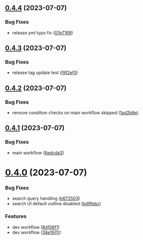 ## [0.4.4](https://github.com/henrynoowah/blog/compare/v0.4.3...v0.4.4) (2023-07-07)


### Bug Fixes

* release yml typo fix ([07e7169](https://github.com/henrynoowah/blog/commit/07e71696a45ec1bb4b18b0d069f03ff999142d3e))



## [0.4.3](https://github.com/henrynoowah/blog/compare/v0.4.2...v0.4.3) (2023-07-07)


### Bug Fixes

* release tag update test ([f9f2ef5](https://github.com/henrynoowah/blog/commit/f9f2ef57702bb0170920061f308e52d56a0535f2))



## [0.4.2](https://github.com/henrynoowah/blog/compare/v0.4.1...v0.4.2) (2023-07-07)


### Bug Fixes

* remove condition checks on main workflow skipped ([1ad2b8e](https://github.com/henrynoowah/blog/commit/1ad2b8ebf0d7d11bcab463e8bd7a3ad4de21c822))



## [0.4.1](https://github.com/henrynoowah/blog/compare/v0.4.0...v0.4.1) (2023-07-07)


### Bug Fixes

* main workflow ([6edcda3](https://github.com/henrynoowah/blog/commit/6edcda331f79bbc66c1a01ce5da6cc1b9741b3f2))



# [0.4.0](https://github.com/henrynoowah/blog/compare/v0.3.0...v0.4.0) (2023-07-07)


### Bug Fixes

* search query handling ([b672503](https://github.com/henrynoowah/blog/commit/b672503b9540b3fbf3e6111fa514dfd56bfd7e09))
* search UI default outline disabled ([bd9febc](https://github.com/henrynoowah/blog/commit/bd9febc5d49db10f47484ea9d0e4b44f25300ae7))


### Features

* dev workflow ([8d106f1](https://github.com/henrynoowah/blog/commit/8d106f18d2a8d94505778cfb5dbf769062931c28))
* dev workflow ([38e1970](https://github.com/henrynoowah/blog/commit/38e1970d194f9ab992d2bd191cb94022093c262f))



